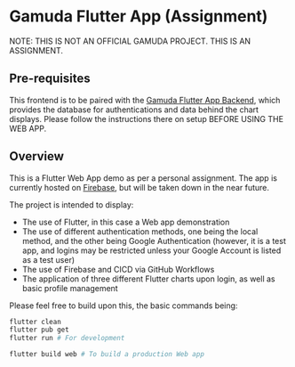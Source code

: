 # Gamuda Flutter App (Assignment)

NOTE: THIS IS NOT AN OFFICIAL GAMUDA PROJECT. THIS IS AN ASSIGNMENT.

## Pre-requisites

This frontend is to be paired with the [Gamuda Flutter App Backend](https://github.com/HJWongAtWork/gamuda_flutter_backend_final), which provides the database for authentications and data behind the chart displays. Please follow the instructions there on setup BEFORE USING THE WEB APP.

## Overview

This is a Flutter Web App demo as per a personal assignment. The app is currently hosted on [Firebase](https://gamuda-flutter-homework-01.web.app/), but will be taken down in the near future.

The project is intended to display:

- The use of Flutter, in this case a Web app demonstration
- The use of different authentication methods, one being the local method, and the other being Google Authentication (however, it is a test app, and logins may be restricted unless your Google Account is listed as a test user)
- The use of Firebase and CICD via GitHub Workflows
- The application of three different Flutter charts upon login, as well as basic profile management

Please feel free to build upon this, the basic commands being:

```bash
flutter clean
flutter pub get
flutter run # For development

flutter build web # To build a production Web app
```
